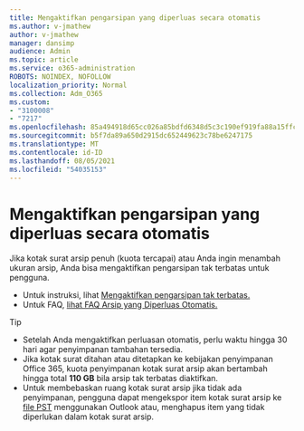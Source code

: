 ```yaml
---
title: Mengaktifkan pengarsipan yang diperluas secara otomatis
ms.author: v-jmathew
author: v-jmathew
manager: dansimp
audience: Admin
ms.topic: article
ms.service: o365-administration
ROBOTS: NOINDEX, NOFOLLOW
localization_priority: Normal
ms.collection: Adm_O365
ms.custom:
- "3100008"
- "7217"
ms.openlocfilehash: 85a494918d65cc026a85bdfd6348d5c3c190ef919fa88a15ffcd4e7e790b8737
ms.sourcegitcommit: b5f7da89a650d2915dc652449623c78be6247175
ms.translationtype: MT
ms.contentlocale: id-ID
ms.lasthandoff: 08/05/2021
ms.locfileid: "54035153"
---
```

# <a name="enable-auto-expanding-archiving"></a>Mengaktifkan pengarsipan yang diperluas secara otomatis

Jika kotak surat arsip penuh (kuota tercapai) atau Anda ingin menambah ukuran arsip, Anda bisa mengaktifkan pengarsipan tak terbatas untuk pengguna.

- Untuk instruksi, lihat [Mengaktifkan pengarsipan tak terbatas.](https://docs.microsoft.com/office365/securitycompliance/enable-unlimited-archiving)
- Untuk FAQ, [lihat FAQ Arsip yang Diperluas Otomatis.](https://blogs.technet.microsoft.com/exchange/2018/04/09/office-365-auto-expanding-archives-faq/)

> [!TIP]
>
> - Setelah Anda mengaktifkan perluasan otomatis, perlu waktu hingga 30 hari agar penyimpanan tambahan tersedia.
> - Jika kotak surat ditahan atau ditetapkan ke kebijakan penyimpanan Office 365, kuota penyimpanan kotak surat arsip akan bertambah hingga total **110 GB** bila arsip tak terbatas diaktifkan.
> - Untuk membebaskan ruang kotak surat arsip jika tidak ada penyimpanan, pengguna dapat mengekspor item kotak surat arsip ke [file PST](https://support.office.com/article/Export-or-backup-email-contacts-and-calendar-to-an-Outlook-pst-file-14252b52-3075-4e9b-be4e-ff9ef1068f91) menggunakan Outlook atau, menghapus item yang tidak diperlukan dalam kotak surat arsip.
